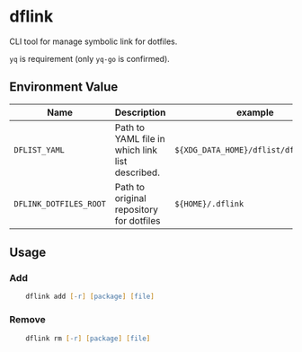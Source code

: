 # dflink

CLI tool for manage symbolic link for dotfiles.

`yq` is requirement (only `yq-go` is confirmed).

## Environment Value

| Name | Description | example |
| ---- | ---- | ---- |
| `DFLIST_YAML` | Path to YAML file in which link list described. | `${XDG_DATA_HOME}/dflist/dflist.yaml` |
| `DFLINK_DOTFILES_ROOT` | Path to original repository for dotfiles | `${HOME}/.dflink` |

## Usage

### Add

``` zsh
    dflink add [-r] [package] [file]
```

### Remove

``` zsh
    dflink rm [-r] [package] [file]
```
